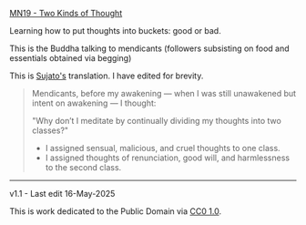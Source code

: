 [MN19 - Two Kinds of Thought](<https://suttacentral.net/mn19/en/sujato>)

Learning how to put thoughts into buckets: good or bad.

This is the Buddha talking to mendicants (followers subsisting on food and essentials obtained via begging)

This is [Sujato's](https://en.wikipedia.org/wiki/Bhante_Sujato) translation. I have edited for brevity.

> Mendicants, before my awakening — when I was still unawakened but intent on awakening — I thought:
> 
> "Why don’t I meditate by continually dividing my thoughts into two classes?"
> 
> * I assigned sensual, malicious, and cruel thoughts to one class. 
> * I assigned thoughts of renunciation, good will, and harmlessness to the second class.

-----

v1.1 - Last edit 16-May-2025

This is work dedicated to the Public Domain via [CC0 1.0](https://creativecommons.org/publicdomain/zero/1.0/).